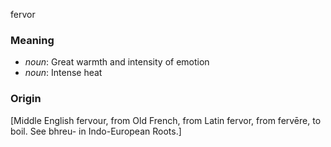 fervor
### Meaning
+ _noun_: Great warmth and intensity of emotion
+ _noun_: Intense heat

### Origin

[Middle English fervour, from Old French, from Latin fervor, from fervēre, to boil. See bhreu- in Indo-European Roots.]

